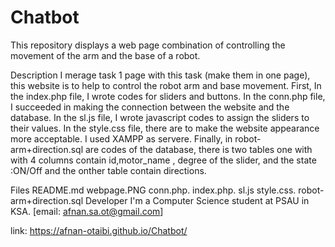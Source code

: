 # Chatbot
This repository displays a web page combination of controlling the movement of the arm and the base of a robot.

Description
I merage task 1 page with this task (make them in one page), this website is to help to control the robot arm and base movement. First, In the index.php file, I wrote codes for sliders and buttons. In the conn.php file, I succeeded in making the connection between the website and the database. In the sl.js file, I wrote javascript codes to assign the sliders to their values. In the style.css file, there are to make the website appearance more acceptable. I used XAMPP as servere. Finally, in robot-arm+direction.sql are codes of the database, there is two tables one with with 4 columns contain id,motor_name , degree of the slider, and the state :ON/Off and the onther table contain directions.

Files
README.md
webpage.PNG
conn.php.
index.php.
sl.js
style.css.
robot-arm+direction.sql
Developer
I'm a Computer Science student at PSAU in KSA. [email: afnan.sa.ot@gmail.com]

link:  https://afnan-otaibi.github.io/Chatbot/
